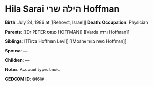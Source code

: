 # Hila Sarai הילה שרי Hoffman
**Birth**: July 24, 1986 at [[Rehovot, Israel]]
**Death**: 
**Occupation**: Physician

**Parents**:
[[Dr PETER פנחס HOFFMAN]]
[[Varda ורדה Hoffman]]

**Siblings**:
[[Tirza Hoffman Levi]]
[[Moshe משה בועז Hoffman]]

**Spouse**:
—

**Children**:
—

**Notes**:
Account type: basic

**GEDCOM ID**: @I6@
